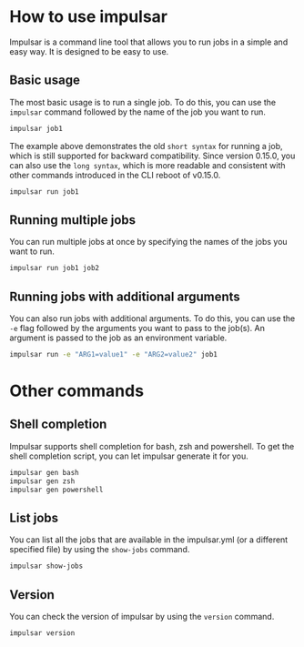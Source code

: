 # How to use impulsar

Impulsar is a command line tool that allows you to run jobs in a simple and easy way. It is designed to be easy to use.

## Basic usage

The most basic usage is to run a single job. To do this, you can use the `impulsar` command followed by the name of the job you want to run.

```bash
impulsar job1
```

The example above demonstrates the old `short syntax` for running a job, which is still supported for backward compatibility. Since version 0.15.0, you can also use the `long syntax`, which is more readable and consistent with other commands introduced in the CLI reboot of v0.15.0.

```bash
impulsar run job1
```

## Running multiple jobs

You can run multiple jobs at once by specifying the names of the jobs you want to run.

```bash
impulsar run job1 job2
```

## Running jobs with additional arguments

You can also run jobs with additional arguments. To do this, you can use the `-e` flag followed by the arguments you want to pass to the job(s). An argument is passed to the job as an environment variable.

```bash
impulsar run -e "ARG1=value1" -e "ARG2=value2" job1
```

# Other commands

## Shell completion

Impulsar supports shell completion for bash, zsh and powershell. To get the shell completion script, you can let impulsar generate it for you.

```bash
impulsar gen bash
impulsar gen zsh
impulsar gen powershell
```

## List jobs

You can list all the jobs that are available in the impulsar.yml (or a different specified file) by using the `show-jobs` command.

```bash
impulsar show-jobs
```

## Version

You can check the version of impulsar by using the `version` command.

```bash
impulsar version
```
